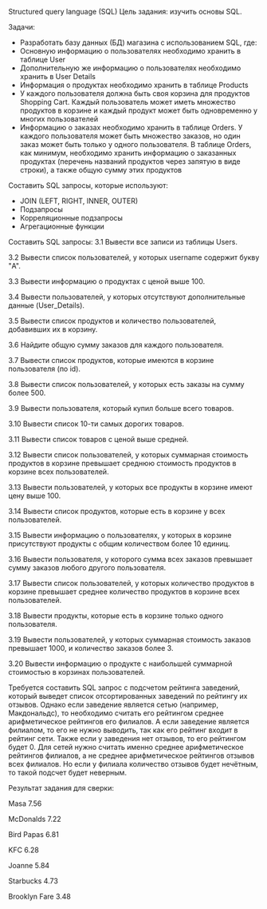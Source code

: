 Structured query language (SQL)
Цель задания: изучить основы SQL.

Задачи:
- Разработать базу данных (БД) магазина с использованием SQL, где:
- Основную информацию о пользователях необходимо хранить в таблице User
- Дополнительную же информацию о пользователях необходимо хранить в User Details
- Информация о продуктах необходимо хранить в таблице Products
- У каждого пользователя должна быть своя корзина для продуктов Shopping Cart. Каждый пользователь может иметь множество продуктов в корзине и каждый продукт может быть одновременно у многих пользователей
- Информацию о заказах необходимо хранить в таблице Orders. У каждого пользователя может быть множество заказов, но один заказ может быть только у одного пользователя. В таблице Orders, как минимум, необходимо хранить информацию о заказанных продуктах (перечень названий продуктов через запятую в виде строки), а также общую сумму этих продуктов

Составить SQL запросы, которые используют:
- JOIN (LEFT, RIGHT, INNER, OUTER)
- Подзапросы
- Корреляционные подзапросы
- Агрегационные функции

Составить SQL запросы:
3.1	Вывести все записи из таблицы Users.

3.2	Вывести список пользователей, у которых username содержит букву "A".

3.3	Вывести информацию о продуктах с ценой выше 100.

3.4	Вывести пользователей, у которых отсутствуют дополнительные данные (User_Details).

3.5	Вывести список продуктов и количество пользователей, добавивших их в корзину.

3.6	Найдите общую сумму заказов для каждого пользователя.

3.7	Вывести список продуктов, которые имеются в корзине пользователя (по id).

3.8	Вывести список пользователей, у которых есть заказы на сумму более 500.

3.9	Вывести пользователя, который купил больше всего товаров.

3.10	Вывести список 10-ти самых дорогих товаров.

3.11	Вывести список товаров с ценой выше средней.

3.12	Вывести список пользователей, у которых суммарная стоимость продуктов в корзине превышает среднюю стоимость продуктов в корзине всех пользователей.

3.13	Вывести пользователей, у которых все продукты в корзине имеют цену выше 100.

3.14	Вывести список продуктов, которые есть в корзине у всех пользователей.

3.15	Вывести информацию о пользователях, у которых в корзине присутствуют продукты с общим количеством более 10 единиц.

3.16	Вывести пользователя, у которого сумма всех заказов превышает сумму заказов любого другого пользователя.

3.17	Вывести список пользователей, у которых количество продуктов в корзине превышает среднее количество продуктов в корзине всех пользователей.

3.18	Вывести продукты, которые есть в корзине только одного пользователя.

3.19	Вывести пользователей, у которых суммарная стоимость заказов превышает 1000, и количество заказов более 3.

3.20	Вывести информацию о продукте с наибольшей суммарной стоимостью в корзинах пользователей.




Требуется составить SQL запрос с подсчетом рейтинга заведений, который выведет список отсортированных заведений по рейтингу их отзывов. Однако если заведение является сетью (например, Макдональдс), то необходимо считать его рейтингом среднее арифметическое рейтингов его филиалов. А если заведение является филиалом, то его не нужно выводить, так как его рейтинг входит в рейтинг сети. Также если у заведения нет отзывов, то его рейтингом будет 0.
Для сетей нужно считать именно среднее арифметическое рейтингов филиалов, а не среднее арифметическое рейтингов отзывов всех филиалов. Но если у филиала количество отзывов будет нечётным, то такой подсчет будет неверным.


Результат задания для сверки:

Masa 7.56

McDonalds 7.22

Bird Papas 6.81

KFC 6.28

Joanne 5.84

Starbucks 4.73

Brooklyn Fare 3.48


